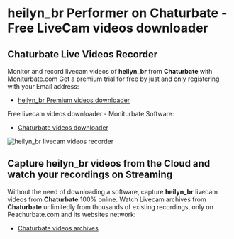 # heilyn_br Performer on Chaturbate - Free LiveCam videos downloader

## Chaturbate Live Videos Recorder

Monitor and record livecam videos of **heilyn_br** from **Chaturbate** with Moniturbate.com
Get a premium trial for free by just and only registering with your Email address:
* [heilyn_br Premium videos downloader](https://moniturbate.com/request-demo-licence-key.html)

Free livecam videos downloader - Moniturbate Software:
* [Chaturbate videos downloader](https://moniturbate.com/moniturbate-download-software.html)

![heilyn_br livecam videos recorder](https://peachurnet.com/templates/moniturbate-software.png)


## Capture heilyn_br videos from the Cloud and watch your recordings on Streaming

Without the need of downloading a software, capture **heilyn_br** livecam videos from **Chaturbate** 100% online.
Watch Livecam archives from **Chaturbate** unlimitedly from thousands of existing recordings, only on Peachurbate.com and its websites network:
* [Chaturbate videos archives](https://peachurnet.com/)